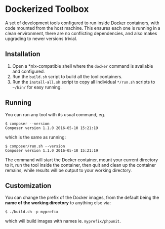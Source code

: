 # Dockerized Toolbox

A set of development tools configured to run inside [Docker][docker-home] containers, with code mounted from the host machine. This ensures each one is running in a clean environment, there are no conflicting dependencies, and also makes upgrading to newer versions trivial.

## Installation

1. Open a *nix-compatible shell where the `docker` command is available and configured.
2. Run the `build.sh` script to build all the tool containers.
3. Run the `install-all.sh` script to copy all individual `*/run.sh` scripts to `~/bin/` for easy running.

## Running

You can run any tool with its usual command, eg.

```shell
$ composer --version
Composer version 1.1.0 2016-05-10 15:21:19
```

which is the same as running:

```shell
$ composer/run.sh --version
Composer version 1.1.0 2016-05-10 15:21:19
```

The command will start the Docker container, mount your current directory to it, run the tool inside the container, then quit and clean up the container remains, while results will be output to your working directory.

## Customization

You can change the prefix of the Docker images, from the default being the __name of the working directory__ to anything else via:

```shell
$ ./build.sh -p myprefix
```

which will build images with names ie. `myprefix/phpunit`.

[docker-home]: https://www.docker.com/

